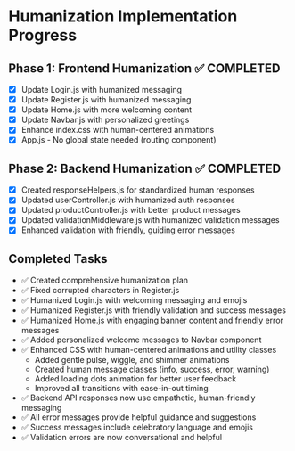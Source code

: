 # Humanization Implementation Progress

## Phase 1: Frontend Humanization ✅ COMPLETED
- [x] Update Login.js with humanized messaging
- [x] Update Register.js with humanized messaging  
- [x] Update Home.js with more welcoming content
- [x] Update Navbar.js with personalized greetings
- [x] Enhance index.css with human-centered animations
- [x] App.js - No global state needed (routing component)

## Phase 2: Backend Humanization ✅ COMPLETED
- [x] Created responseHelpers.js for standardized human responses
- [x] Updated userController.js with humanized auth responses
- [x] Updated productController.js with better product messages
- [x] Updated validationMiddleware.js with humanized validation messages
- [x] Enhanced validation with friendly, guiding error messages

## Completed Tasks
- ✅ Created comprehensive humanization plan
- ✅ Fixed corrupted characters in Register.js
- ✅ Humanized Login.js with welcoming messaging and emojis
- ✅ Humanized Register.js with friendly validation and success messages
- ✅ Humanized Home.js with engaging banner content and friendly error messages
- ✅ Added personalized welcome messages to Navbar component
- ✅ Enhanced CSS with human-centered animations and utility classes
  - Added gentle pulse, wiggle, and shimmer animations
  - Created human message classes (info, success, error, warning)
  - Added loading dots animation for better user feedback
  - Improved all transitions with ease-in-out timing
- ✅ Backend API responses now use empathetic, human-friendly messaging
- ✅ All error messages provide helpful guidance and suggestions
- ✅ Success messages include celebratory language and emojis
- ✅ Validation errors are now conversational and helpful
